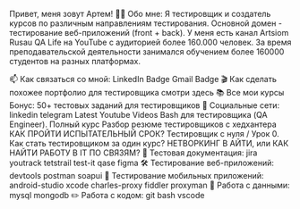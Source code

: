 Привет, меня зовут Артем!
👨‍💻 Обо мне:
Я тестировщик и создатель курсов по различным направлениям тестирования. Основной домен - тестирование веб-приложений (front + back). У меня есть канал Artsiom Rusau QA Life на YouTube с аудиторией более 160.000 человек. За время преподавательской деятельности занимался обучением более 160000 студентов на разных платформах.

📫 Как связаться со мной: LinkedIn Badge Gmail Badge
🎬 Как сделать похожее портфолио для тестировщика смотри здесь
📚 Все мои курсы
Бонус: 50+ тестовых заданий для тестировщиков
🤝 Социальные сети:
linkedin telegram
Latest Youtube Videos
Bash для тестировщика (QA Engineer). Полный курс
Разбор резюме тестировщиков с хедхантера
КАК ПРОЙТИ ИСПЫТАТЕЛЬНЫЙ СРОК?
Тестировщик с нуля / Урок 0. Как стать тестировщиком за один курс?
НЕТВОРКИНГ В АЙТИ, или КАК НАЙТИ РАБОТУ В IT ПО СВЯЗЯМ?
📁 Тестовая документация:
jira  youtrack  tetstrail  test-it  qase  figma 
🛠 Тестирование веб-приложений:
devtools  postman  soapui 
📱 Тестирование мобильных приложений:
android-studio  xcode  charles-proxy  fiddler  proxyman 
💾 Работа с данными:
mysql  mongodb 
✏️ Работа с кодом:
git  bash  vscode 
